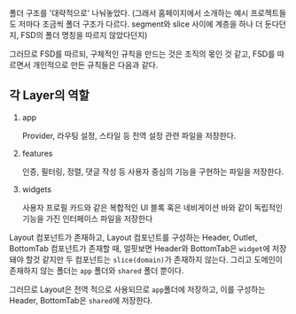 폴더 구조를 '대략적으로' 나눠놓았다. (그래서 홈페이지에서 소개하는 예시 프로젝트들도 저마다 조금씩 폴더 구조가 다르다. segment와 slice 사이에 계층을 하나 더 둔다던지, FSD의 폴더 명칭을 따르지 않았다던지)

그러므로 FSD를 따르되, 구체적인 규칙을 만드는 것은 조직의 몫인 것 같고, FSD를 따르면서 개인적으로 만든 규칙들은 다음과 같다. 

## 각 Layer의 역할

1. app

	Provider, 라우팅 설정, 스타일 등 전역 설정 관련 파일을 저장한다.

2. features

	인증, 필터링, 정렬, 댓글 작성 등 사용자 중심의 기능을 구현하는  파일을 저장한다.

3. widgets

	사용자 프로필 카드와 같은 복합적인 UI 블록 혹은 네비게이션 바와 같이 독립적인 기능을 가진 인터페이스 파일을 저장한다

Layout 컴포넌트가 존재하고, Layout 컴포넌트를 구성하는 Header, Outlet, BottomTab 컴포넌트가 존재할 때, 얼핏보면 Header와 BottomTab은 `widget`에 저장돼야 할것 같지만 두 컴포넌트는 `slice(domain)`가 존재하지 않는다. 그리고 도메인이 존재하지 않는 폴더는 `app` 폴더와 `shared` 폴더 뿐이다.

그러므로 Layout은 전역 적으로 사용되므로 `app`폴더에 저장하고, 이를 구성하는 Header, BottomTab은 `shared`에 저장한다.